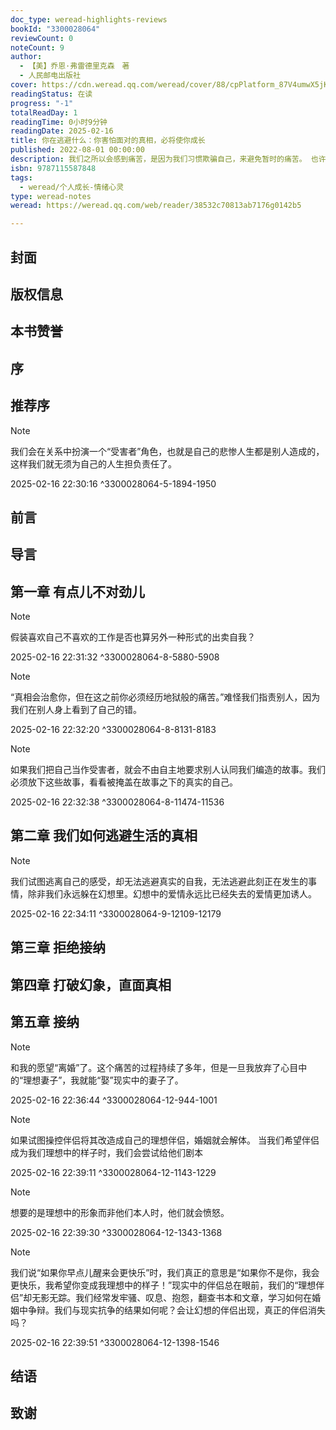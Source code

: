 ```yaml
---
doc_type: weread-highlights-reviews
bookId: "3300028064"
reviewCount: 0
noteCount: 9
author:
  - 【美】乔恩·弗雷德里克森　著
  - 人民邮电出版社
cover: https://cdn.weread.qq.com/weread/cover/88/cpPlatform_87V4umwX5jKkwH27oSKkNn/t7_cpPlatform_87V4umwX5jKkwH27oSKkNn.jpg
readingStatus: 在读
progress: "-1"
totalReadDay: 1
readingTime: 0小时9分钟
readingDate: 2025-02-16
title: 你在逃避什么：你害怕面对的真相，必将使你成长
published: 2022-08-01 00:00:00
description: 我们之所以会感到痛苦，是因为我们习惯欺骗自己，来避免暂时的痛苦。 也许我们吞下了“都是我的错”“我是一个坏人”的谎言，来拒绝承认“伤害我的那个人很坏”，只是因为你很爱那个人；我们也可能告诉自己一个谎言“事情一定会变好”，而不是面对已经破碎的婚姻。 通过对自己说谎，我们可以活在原有的幻想里，拼命压抑自己的感受、欲望、冲动，被困在原地，在痛苦的事上坚持下去，天真地认为只要自己能变得更好，一切都会变好。用这种自欺欺人的方式可以暂时回避痛苦，但对幻想的执着实际上会成为更大痛苦的根源。 其实直面真相没有你以为的那么可怕，智慧的开悟只会令我们感到平和与喜悦。 作者富有洞察地展示了如何认清我们对自己说的谎言并面对我们一直回避的真相——当我们真的不想说“是”的时候，就不要说“是”。只有致力于面对我们生活中最深刻的真相，我们才能得到真正的治愈和成长。
isbn: 9787115587848
tags:
  - weread/个人成长-情绪心灵
type: weread-notes
weread: https://weread.qq.com/web/reader/38532c70813ab7176g0142b5

---
```



## 封面

## 版权信息

## 本书赞誉

## 序

## 推荐序

> [!NOTE] 
> 我们会在关系中扮演一个“受害者”角色，也就是自己的悲惨人生都是别人造成的，这样我们就无须为自己的人生担负责任了。
> 
> 2025-02-16 22:30:16 ^3300028064-5-1894-1950

## 前言

## 导言

## 第一章 有点儿不对劲儿

> [!NOTE] 
> 假装喜欢自己不喜欢的工作是否也算另外一种形式的出卖自我？
> 
> 2025-02-16 22:31:32 ^3300028064-8-5880-5908

> [!NOTE] 
> “真相会治愈你，但在这之前你必须经历地狱般的痛苦。”难怪我们指责别人，因为我们在别人身上看到了自己的错。
> 
> 2025-02-16 22:32:20 ^3300028064-8-8131-8183

> [!NOTE] 
> 如果我们把自己当作受害者，就会不由自主地要求别人认同我们编造的故事。我们必须放下这些故事，看看被掩盖在故事之下的真实的自己。
> 
> 2025-02-16 22:32:38 ^3300028064-8-11474-11536

## 第二章 我们如何逃避生活的真相

> [!NOTE] 
> 我们试图逃离自己的感受，却无法逃避真实的自我，无法逃避此刻正在发生的事情，除非我们永远躲在幻想里。幻想中的爱情永远比已经失去的爱情更加诱人。
> 
> 2025-02-16 22:34:11 ^3300028064-9-12109-12179

## 第三章 拒绝接纳

## 第四章 打破幻象，直面真相

## 第五章 接纳

> [!NOTE] 
> 和我的愿望“离婚”了。这个痛苦的过程持续了多年，但是一旦我放弃了心目中的“理想妻子”，我就能“娶”现实中的妻子了。
> 
> 2025-02-16 22:36:44 ^3300028064-12-944-1001

> [!NOTE] 
> 如果试图操控伴侣将其改造成自己的理想伴侣，婚姻就会解体。
   当我们希望伴侣成为我们理想中的样子时，我们会尝试给他们剧本
> 
> 2025-02-16 22:39:11 ^3300028064-12-1143-1229

> [!NOTE] 
> 想要的是理想中的形象而非他们本人时，他们就会愤怒。
> 
> 2025-02-16 22:39:30 ^3300028064-12-1343-1368

> [!NOTE] 
> 我们说“如果你早点儿醒来会更快乐”时，我们真正的意思是“如果你不是你，我会更快乐，我希望你变成我理想中的样子！”现实中的伴侣总在眼前，我们的“理想伴侣”却无影无踪。我们经常发牢骚、叹息、抱怨，翻查书本和文章，学习如何在婚姻中争辩。我们与现实抗争的结果如何呢？会让幻想的伴侣出现，真正的伴侣消失吗？
> 
> 2025-02-16 22:39:51 ^3300028064-12-1398-1546

## 结语

## 致谢

